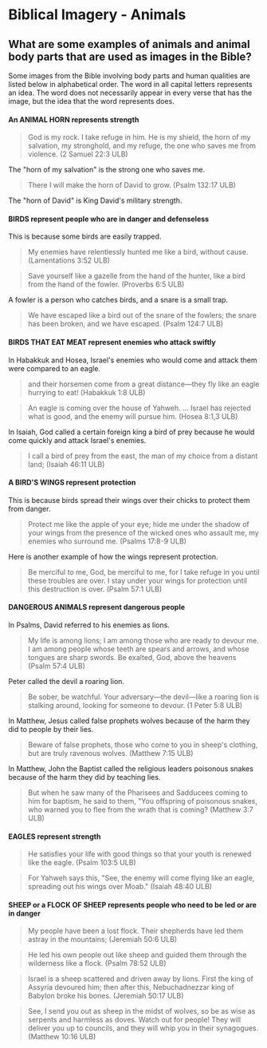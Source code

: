 # Biblical Imagery - Animals #

## What are some examples of animals and animal body parts that are used as images in the Bible? ##


Some images from the Bible involving body parts and human qualities are listed below in alphabetical order. The word in all capital letters represents an idea. The word does not necessarily appear in every verse that has the image, but the idea that the word represents does.


#### An ANIMAL HORN represents strength

> God is my rock. I take refuge in him.
> He is my shield, the horn of my salvation, my stronghold, and my refuge,
> the one who saves me from violence. (2 Samuel 22:3 ULB)

The "horn of my salvation" is the strong one who saves me.

>There I will make the horn of David to grow. (Psalm 132:17 ULB)

The "horn of David" is King David's military strength.

#### BIRDS represent people who are in danger and defenseless

This is because some birds are easily trapped.

>My enemies have relentlessly hunted me like a bird, without cause. (Lamentations 3:52 ULB)

>Save yourself like a gazelle from the hand of the hunter,
>like a bird from the hand of the fowler. (Proverbs 6:5 ULB)

A fowler is a person who catches birds, and a snare is a small trap.

>We have escaped like a bird out of the snare of the fowlers;
>the snare has been broken, and we have escaped. (Psalm 124:7 ULB)

#### BIRDS THAT EAT MEAT represent enemies who attack swiftly

In Habakkuk  and Hosea, Israel's enemies who would come and attack them were compared to an eagle.
<blockquote> and their horsemen come from a great distance—they fly like an eagle hurrying to eat! (Habakkuk 1:8 ULB) </blockquote>

>An eagle is coming over the house of Yahweh.
> ... Israel has rejected what is good,
>and the enemy will pursue him. (Hosea 8:1,3 ULB)

In Isaiah, God called a certain foreign king a bird of prey because he would come quickly and attack Israel's enemies.
>I call a bird of prey from the east, the man of my choice from a distant land; (Isaiah 46:11 ULB)

#### A BIRD'S WINGS represent protection

This is because birds spread their wings over their chicks to protect them from danger.
>Protect me like the apple of your eye; hide me under the shadow of your wings
> from the presence of the wicked ones who assault me, my enemies who surround me. (Psalms 17:8-9 ULB)

Here is another example of how the wings represent protection.
> Be merciful to me, God, be merciful to me,
> for I take refuge in you until these troubles are over.
> I stay under your wings for protection until this destruction is over.  (Psalm 57:1 ULB)

#### DANGEROUS ANIMALS represent dangerous people

In Psalms, David referred to his enemies as lions.
>My life is among lions;
>I am among those who are ready to devour me.
>I am among people whose teeth are spears and arrows,
>and whose tongues are sharp swords.
>Be exalted, God, above the heavens (Psalm 57:4 ULB)

Peter called the devil a roaring lion.
>Be sober, be watchful. Your adversary—the devil—like a roaring lion is stalking around, looking for someone to devour. (1 Peter 5:8 ULB)

In Matthew, Jesus called false prophets wolves because of the harm they did to people by their lies.
>Beware of false prophets, those who come to you in sheep's clothing, but are truly ravenous wolves. (Matthew 7:15 ULB)

In Matthew, John the Baptist called the religious leaders poisonous snakes because of the harm they did by teaching lies.
>But when he saw many of the Pharisees and Sadducees coming to him for baptism, he said to them, "You offspring of poisonous snakes, who warned you to flee from the wrath that is coming? (Matthew 3:7 ULB)

#### EAGLES represent strength

> He satisfies your life with good things
> so that your youth is renewed like the eagle. (Psalm 103:5 ULB)


<blockquote>For Yahweh says this, "See, the enemy will come flying like an eagle, spreading out his wings over Moab."  (Isaiah 48:40 ULB) </blockquote>


#### SHEEP or a FLOCK OF SHEEP represents people who need to be led or are in danger

>My people have been a lost flock. Their shepherds have led them astray in the mountains; (Jeremiah 50:6 ULB)

<blockquote>He led his own people out like sheep and guided them through the wilderness like a flock. (Psalm 78:52 ULB) </blockquote>

>Israel is a sheep scattered and driven away by lions. First the king of Assyria devoured him;
>then after this, Nebuchadnezzar king of Babylon broke his bones. (Jeremiah 50:17 ULB)


<blockquote>See, I send you out as sheep in the midst of wolves, so be as wise as serpents and harmless as doves. Watch out for people! They will deliver you up to councils, and they will whip you in their synagogues. (Matthew 10:16 ULB) </blockquote>
